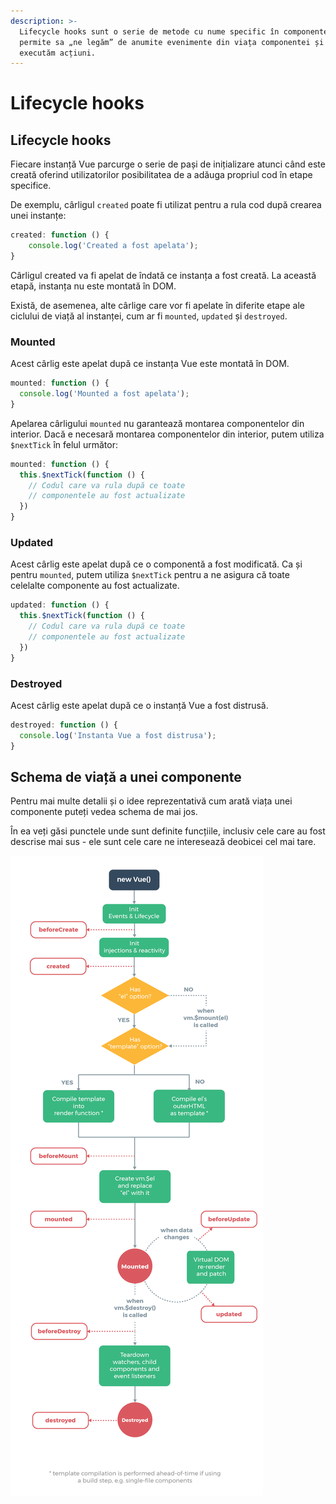 ```yaml
---
description: >-
  Lifecycle hooks sunt o serie de metode cu nume specific în componente, care ne
  permite sa „ne legăm” de anumite evenimente din viața componentei și să
  executăm acțiuni.
---
```


# Lifecycle hooks

## Lifecycle hooks

Fiecare instanță Vue parcurge o serie de pași de inițializare atunci când este creată oferind utilizatorilor posibilitatea de a adăuga propriul cod în etape specifice.

De exemplu, cârligul `created` poate fi utilizat pentru a rula cod după crearea unei instanțe:

```javascript
created: function () {
    console.log('Created a fost apelata');
}
```

Cârligul created va fi apelat de îndată ce instanța a fost creată. La această etapă, instanța nu este montată în DOM.

Există, de asemenea, alte cârlige care vor fi apelate în diferite etape ale ciclului de viață al instanței, cum ar fi `mounted`, `updated` și `destroyed`.

### Mounted

Acest cârlig este apelat după ce instanța Vue este montată în DOM.

```javascript
mounted: function () {
  console.log('Mounted a fost apelata');
}
```

Apelarea cârligului `mounted` nu garantează montarea componentelor din interior. Dacă e necesară montarea componentelor din interior, putem utiliza `$nextTick` în felul următor:

```javascript
mounted: function () {
  this.$nextTick(function () {
    // Codul care va rula după ce toate
    // componentele au fost actualizate
  })
}
```

### Updated

Acest cârlig este apelat după ce o componentă a fost modificată. Ca și pentru `mounted`, putem utiliza `$nextTick` pentru a ne asigura că toate celelalte componente au fost actualizate.

```javascript
updated: function () {
  this.$nextTick(function () {
    // Codul care va rula după ce toate
    // componentele au fost actualizate
  })
}
```

### Destroyed

Acest cârlig este apelat după ce o instanță Vue a fost distrusă.

```javascript
destroyed: function () {
  console.log('Instanta Vue a fost distrusa');
}
```

## Schema de viață a unei componente

Pentru mai multe detalii și o idee reprezentativă cum arată viața unei componente puteți vedea schema de mai jos. 

În ea veți găsi punctele unde sunt definite funcțiile, inclusiv cele care au fost descrise mai sus - ele sunt cele care ne interesează deobicei cel mai tare.

![Referint&#x103; - ghidul oficial Vue.js](../../.gitbook/assets/image%20%28316%29.png)

